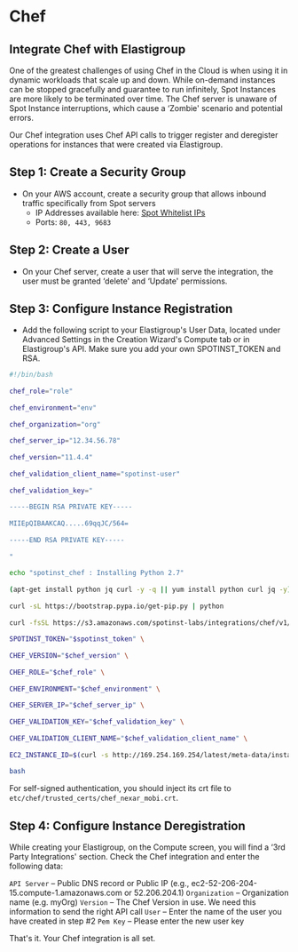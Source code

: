 # Chef

## Integrate Chef with Elastigroup

One of the greatest challenges of using Chef in the Cloud is when using it in dynamic workloads that scale up and down. While on-demand instances can be stopped gracefully and guarantee to run infinitely, Spot Instances are more likely to be terminated over time. The Chef server is unaware of Spot Instance interruptions, which cause a ‘Zombie' scenario and potential errors.

Our Chef integration uses Chef API calls to trigger register and deregister operations for instances that were created via Elastigroup.

## Step 1: Create a Security Group

- On your AWS account, create a security group that allows inbound traffic specifically from Spot servers
  - IP Addresses available here: [Spot Whitelist IPs](administration/api/whitelist-ips.md)
  - Ports: `80, 443, 9683`

## Step 2: Create a User

- On your Chef server, create a user that will serve the integration, the user must be granted ‘delete' and ‘Update' permissions.

## Step 3: Configure Instance Registration

- Add the following script to your Elastigroup's User Data, located under Advanced Settings in the Creation Wizard's Compute tab or in Elastigroup's API. Make sure you add your own SPOTINST_TOKEN and RSA.

```bash
#!/bin/bash
﻿
chef_role="role"
﻿
chef_environment="env"
﻿
chef_organization="org"
﻿
chef_server_ip="12.34.56.78"
﻿
chef_version="11.4.4"
﻿
chef_validation_client_name="spotinst-user"
﻿
chef_validation_key="
﻿
-----BEGIN RSA PRIVATE KEY-----
﻿
MIIEpQIBAAKCAQ.....69qqJC/564=
﻿
-----END RSA PRIVATE KEY-----
﻿
"
﻿
echo "spotinst_chef : Installing Python 2.7"
﻿
(apt-get install python jq curl -y -q || yum install python curl jq -y) 2>/dev/null
﻿
curl -sL https://bootstrap.pypa.io/get-pip.py | python
﻿
curl -fsSL https://s3.amazonaws.com/spotinst-labs/integrations/chef/v1/init.sh | \
﻿
SPOTINST_TOKEN="$spotinst_token" \
﻿
CHEF_VERSION="$chef_version" \
﻿
CHEF_ROLE="$chef_role" \
﻿
CHEF_ENVIRONMENT="$chef_environment" \
﻿
CHEF_SERVER_IP="$chef_server_ip" \
﻿
CHEF_VALIDATION_KEY="$chef_validation_key" \
﻿
CHEF_VALIDATION_CLIENT_NAME="$chef_validation_client_name" \
﻿
EC2_INSTANCE_ID=$(curl -s http://169.254.169.254/latest/meta-data/instance-id) \
﻿
bash
```

For self-signed authentication, you should inject its crt file to `etc/chef/trusted_certs/chef_nexar_mobi.crt`.

## Step 4: Configure Instance Deregistration

While creating your Elastigroup, on the Compute screen, you will find a ‘3rd Party Integrations' section. Check the Chef integration and enter the following data:

`API Server` – Public DNS record or Public IP (e.g., ec2-52-206-204-15.compute-1.amazonaws.com or 52.206.204.1)
`Organization` – Organization name (e.g. myOrg)
`Version` – The Chef Version in use. We need this information to send the right API call
`User` – Enter the name of the user you have created in step #2
`Pem Key` – Please enter the new user key

That's it. Your Chef integration is all set.
